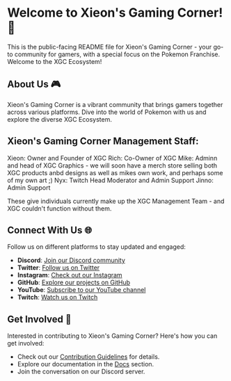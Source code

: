 # Welcome to Xieon's Gaming Corner! 👾

This is the public-facing README file for Xieon's Gaming Corner - your go-to community for gamers, with a special focus on the Pokemon Franchise. Welcome to the XGC Ecosystem!

## About Us 🎮

Xieon's Gaming Corner is a vibrant community that brings gamers together across various platforms. Dive into the world of Pokemon with us and explore the diverse XGC Ecosystem.

## Xieon's Gaming Corner Management Staff: 
Xieon: Owner and Founder of XGC
Rich: Co-Owner of XGC
Mike: Adminn and head of XGC Graphics - we will soon have a merch store selling both XGC products anbd designs as well as mikes own work, and perhaps some of my own art ;)
Nyx: Twitch Head Moderator and Admin Support
Jinno: Admin Support

These give individuals currently make up the XGC Management Team - and XGC couldn't function without them. 

## Connect With Us 🌐

Follow us on different platforms to stay updated and engaged:

- **Discord**: [Join our Discord community](https://discord.gg/xieon)
- **Twitter**: [Follow us on Twitter](https://twitter.com/XieonGaming)
- **Instagram**: [Check out our Instagram](#)
- **GitHub**: [Explore our projects on GitHub](https://github.com/Xieons-Gaming-Corner)
- **YouTube**: [Subscribe to our YouTube channel](http://yt.xieon.co)
- **Twitch**: [Watch us on Twitch](http://twitch.xieon.co)

## Get Involved 🚀

Interested in contributing to Xieon's Gaming Corner? Here's how you can get involved:

- Check out our [Contribution Guidelines](#) for details.
- Explore our documentation in the [Docs](#) section.
- Join the conversation on our Discord server.
